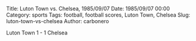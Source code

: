 Title: Luton Town vs. Chelsea, 1985/09/07
Date: 1985/09/07 00:00
Category: sports
Tags: football, football scores, Luton Town, Chelsea
Slug: luton-town-vs-chelsea
Author: carbonero


Luton Town 1 - 1 Chelsea
